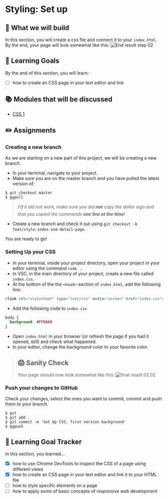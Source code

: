 # Styling: Set up

## 🎨 What we will build
In this section, you will create a css file and connect it to your `index.html`. By the end, your page will look somewhat like this: ![End result step 02](https://cd.sseu.re/Museum_Guide_2018-12-11_09-06-18.png)


## 🎯 Learning Goals
By the end of this section, you will learn:

* [ ] how to create an CSS page in your text editor and link 


## 📚 Modules that will be discussed

* [CSS 1]()


## ✏️ Assignments
### Creating a new branch
As we are starting on a new part of this project, we will be creating a new branch. 

* In your terminal, navigate to your project.
* Make sure you are on the master branch and you have pulled the latest version of:

```shell
$ git checkout master
$ ggpull
```

>  _❗️ If it did not work, make sure you did **not** copy the dollar sign and that you copied the commands **one line at the time**!_ 

* Create a new branch and check it out using `git checkout -b feat/style-index-and-detail-page`.

You are ready to go!

### Setting Up your CSS
* In your terminal, inside your project directory, open your project in your editor using the command `code .`.
* In VSC, in the main directory of your project, create a new file called `index.css`.
* At the bottom of the the `<head>`-section of `index.html`, add the following line:
```html
<link rel="stylesheet" type="text/css" media="screen" href="index.css">
```
* Add the following code to `index.css`
```css
body {
  background: #FFBA00
}
```
* Open `index.html` in your browser (or refresh the page if you had it opened, still) and check what happened.
* In your editor, change the background color to your favorite color.

> ## 😱  Sanity Check
> Your page should now look somewhat like this:
> ![final result 02.02](https://cd.sseu.re/Museum_Guide_2018-12-05_14-46-48.png)

### Push your changes to GitHub
Check your changes, select the ones you want to commit, commit and push them to your branch.

 ```shell
 $ gst 
 $ git add .
 $ git commit -m 'Set Up CSS, first version background'
 $ ggpush
 ```

## 🎯 Learning Goal Tracker
In this section, you learned...

* [X] how to use Chrome DevTools to inspect the CSS of a page using different views
* [X] how to create an CSS page in your text editor and link it to your HTML file
* [ ] how to style specific elements on a page
* [ ] how to apply some of basic concepts of responsive web development
